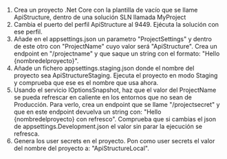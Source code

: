 1. Crea un proyecto .Net Core con la plantilla de vacío que se llame ApiStructure, dentro de una solución SLN llamada MyProject
2. Cambia el puerto del perfil ApiStructure al 9449. Ejécuta la solución con ese perfil.
3. Añade en el appsettings.json un parametro "ProjectSettings" y dentro de este otro con "ProjectName" cuyo valor será "ApiStructure". Crea un endpoint en "/projectname" y que saque un string con el formato: "Hello {nombredelproyecto}".
4. Añade un fichero appsettings.staging.json donde el nombre del proyecto sea ApiStructureStaging. Ejecuta el proyecto en modo Staging y comprueba que ese es el nombre que usa ahora.
5. Usando el servicio IOptionsSnapshot, haz que el valor del ProjectName se pueda refrescar en caliente en los entornos que no sean de Producción. Para verlo, crea un endpoint que se llame "/projectsecret" y que en este endpoint devuelva un string con: "Hello {nombredelproyecto} con refresco". Comprueba que si cambias el json de appsettings.Development.json el valor sin parar la ejecución se refresca.
6. Genera los user secrets en el proyecto. Pon como user secrets el valor del nombre del proyecto a: "ApiStructureLocal".
